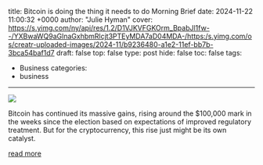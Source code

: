 title: Bitcoin is doing the thing it needs to do Morning Brief
date: 2024-11-22 11:00:32 +0000
author: "Julie Hyman"
cover: https://s.yimg.com/ny/api/res/1.2/D1VJKVFGKOrm_BpabJl1fw--/YXBwaWQ9aGlnaGxhbmRlcjt3PTEyMDA7aD04MDA-/https:/s.yimg.com/os/creatr-uploaded-images/2024-11/b9236480-a1e2-11ef-bb7b-3bca54baf1d7
draft: false
top: false
type: post
hide: false
toc: false
tags:
  - Business
categories:
  - business
---

![](https://s.yimg.com/ny/api/res/1.2/D1VJKVFGKOrm_BpabJl1fw--/YXBwaWQ9aGlnaGxhbmRlcjt3PTEyMDA7aD04MDA-/https:/s.yimg.com/os/creatr-uploaded-images/2024-11/b9236480-a1e2-11ef-bb7b-3bca54baf1d7)

Bitcoin has continued its massive gains, rising around the $100,000 mark in the weeks since the election based on expectations of improved regulatory treatment. But for the cryptocurrency, this rise just might be its own catalyst.

[read more](https://finance.yahoo.com/news/bitcoin-is-doing-the-thing-it-needs-to-do-morning-brief-110032985.html)
